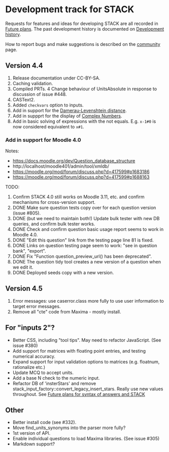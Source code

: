 # Development track for STACK

Requests for features and ideas for developing STACK are all recorded in [Future plans](Future_plans.md). The
past development history is documented on [Development history](Development_history.md).

How to report bugs and make suggestions is described on the [community](../About/Community.md) page.

## Version 4.4

1. Release documentation under CC-BY-SA.
2. Caching validation.
3. Compiled PRTs.
4  Change behaviour of UnitsAbsolute in response to discussion of issue #448.
5. CASText2.
6. Added `checkvars` option to inputs.
7. Add in support for the [Damerau-Levenshtein distance](../Authoring/Levenshtein_distance.md).
8. Add in suppprt for the display of [Complex Numbers](../CAS/Complex_numbers.md).
9. Add in basic solving of expressions with the not equals.  E.g. `x-1#0` is now considered equivalent to `x#1`.

### Add in support for Moodle 4.0

Notes: 

* https://docs.moodle.org/dev/Question_database_structure
* http://localhost/moodle401/admin/tool/xmldb/
* https://moodle.org/mod/forum/discuss.php?d=417599#p1683186
* https://moodle.org/mod/forum/discuss.php?d=417599#p1688163

TODO:

1. Confirm STACK 4.0 still works on Moodle 3.11, etc. and confirm mechanisms for cross-version support.
2. DONE Make sure question tests copy over for each question version (issue #805).
3. DONE (but we need to maintain both!) Update bulk tester with new DB queries, and confirm bulk tester works.
4. DONE Check and confirm question basic usage report seems to work in Moodle 4.0.
5. DONE "Edit this question" link from the testing page line 81 is fixed.
6. DONE Links on question testing page seem to work: "see in question bank", "export".
7. DONE Fix "Function question_preview_url() has been deprecated".
8. DONE The question tidy tool creates a new version of a question when we edit it.
9. DONE Deployed seeds copy with a new version.

## Version 4.5

1. Error messages: use caserror.class more fully to use user information to target error messages.
2. Remove all "cte" code from Maxima - mostly install.

## For "inputs 2"?

* Better CSS, including "tool tips".  May need to refactor JavaScript.  (See issue #380)
* Add support for matrices with floating point entries, and testing numerical accuracy.
* Expand support for input validation options to matrices (e.g. floatnum, rationalize etc.)
* Update MCQ to accept units.
* Add a base N check to the numeric input.
* Refactor DB of 'insterStars' and remove stack_input_factory::convert_legacy_insert_stars.  Really use new values throughout.  See [Future plans for syntax of answers and STACK](Syntax_Future.md)

## Other

* Better install code (see #332).
* Move find_units_synonyms into the parser more fully?
* 1st version of API.
* Enable individual questions to load Maxima libraries.  (See issue #305)
* Markdown support?

